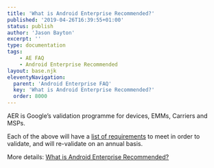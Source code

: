 ```yaml
---
title: 'What is Android Enterprise Recommended?'
published: '2019-04-26T16:39:55+01:00'
status: publish
author: 'Jason Bayton'
excerpt: ''
type: documentation
tags: 
    - AE FAQ
    - Android Enterprise Recommended
layout: base.njk
eleventyNavigation:
  parent: 'Android Enterprise FAQ'
  key: 'What is Android Enterprise Recommended?'
  order: 8000
--- 
```

AER is Google’s validation programme for devices, EMMs, Carriers and MSPs.

Each of the above will have a [list of requirements](https://www.android.com/enterprise/recommended/requirements/) to meet in order to validate, and will re-validate on an annual basis.

More details: [What is Android Enterprise Recommended?](/android/what-is-android-enterprise-recommended/)

